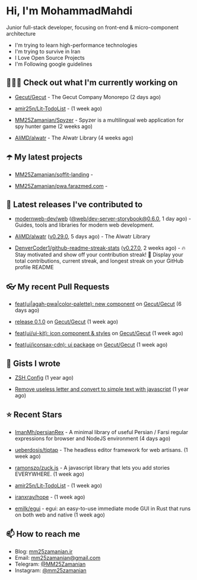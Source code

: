 # Hi, I'm MohammadMahdi

Junior full-stack developer, focusing on front-end & micro-component architecture

- I'm trying to learn high-performance technologies
- I'm trying to survive in Iran
- I Love Open Source Projects
- I'm Following google guidelines

## 👨🏻‍💻 Check out what I'm currently working on



- [Gecut/Gecut](https://github.com/Gecut/Gecut) - The Gecut Company Monorepo (2 days ago)

- [amir25n/Lit-TodoList](https://github.com/amir25n/Lit-TodoList) -  (1 week ago)

- [MM25Zamanian/Spyzer](https://github.com/MM25Zamanian/Spyzer) - Spyzer is a multilingual web application for spy hunter game (2 weeks ago)

- [AliMD/alwatr](https://github.com/AliMD/alwatr) - The Alwatr Library (4 weeks ago)

## ☂️ My latest projects



- [MM25Zamanian/soffit-landing](https://github.com/MM25Zamanian/soffit-landing) - 

- [MM25Zamanian/pwa.farazmed.com](https://github.com/MM25Zamanian/pwa.farazmed.com) - 

## 🎉 Latest releases I've contributed to



- [modernweb-dev/web](https://github.com/modernweb-dev/web) ([@web/dev-server-storybook@0.6.0](https://github.com/modernweb-dev/web/releases/tag/%40web/dev-server-storybook%400.6.0), 1 day ago) - Guides, tools and libraries for modern web development.

- [AliMD/alwatr](https://github.com/AliMD/alwatr) ([v0.29.0](https://github.com/AliMD/alwatr/releases/tag/v0.29.0), 5 days ago) - The Alwatr Library

- [DenverCoder1/github-readme-streak-stats](https://github.com/DenverCoder1/github-readme-streak-stats) ([v0.27.0](https://github.com/DenverCoder1/github-readme-streak-stats/releases/tag/v0.27.0), 2 weeks ago) - 🔥 Stay motivated and show off your contribution streak! 🌟 Display your total contributions, current streak, and longest streak on your GitHub profile README

## 👓 My recent Pull Requests



- [feat(ui|agah-pwa|color-palette): new component](https://github.com/Gecut/Gecut/pull/20) on [Gecut/Gecut](https://github.com/Gecut/Gecut) (6 days ago)

- [release 0.1.0](https://github.com/Gecut/Gecut/pull/19) on [Gecut/Gecut](https://github.com/Gecut/Gecut) (1 week ago)

- [feat(ui/ui-kit): icon component &amp; styles](https://github.com/Gecut/Gecut/pull/18) on [Gecut/Gecut](https://github.com/Gecut/Gecut) (1 week ago)

- [feat(ui/iconsax-cdn): ui package](https://github.com/Gecut/Gecut/pull/16) on [Gecut/Gecut](https://github.com/Gecut/Gecut) (1 week ago)

## 📓 Gists I wrote



- [ZSH Config](https://gist.github.com/fc1960135cf54fd5fae966c637455ffe) (1 year ago)

- [Remove useless letter and convert to simple text with javascript](https://gist.github.com/2249ec3b4dfe1de7693d6412beeba5a0) (1 year ago)

## ⭐ Recent Stars



- [ImanMh/persianRex](https://github.com/ImanMh/persianRex) - A minimal library of useful Persian / Farsi regular expressions for browser and NodeJS environment (4 days ago)

- [ueberdosis/tiptap](https://github.com/ueberdosis/tiptap) - The headless editor framework for web artisans. (1 week ago)

- [ramonszo/zuck.js](https://github.com/ramonszo/zuck.js) - A javascript library that lets you add stories EVERYWHERE. (1 week ago)

- [amir25n/Lit-TodoList](https://github.com/amir25n/Lit-TodoList) -  (1 week ago)

- [iranxray/hope](https://github.com/iranxray/hope) -  (1 week ago)

- [emilk/egui](https://github.com/emilk/egui) - egui: an easy-to-use immediate mode GUI in Rust that runs on both web and native (1 week ago)

## 📫 How to reach me

- Blog: [mm25zamanian.ir](https://mm25zamanian.ir)
- Email: [mm25zamanian@gmail.com](mailto://mm25zamanian@gmail.com)
- Telegram: [@MM25Zamanian](https://t.me/MM25Zamanian)
- Instagram: [@mm25zamanian](https://instagram.com/mm25zamanian)

